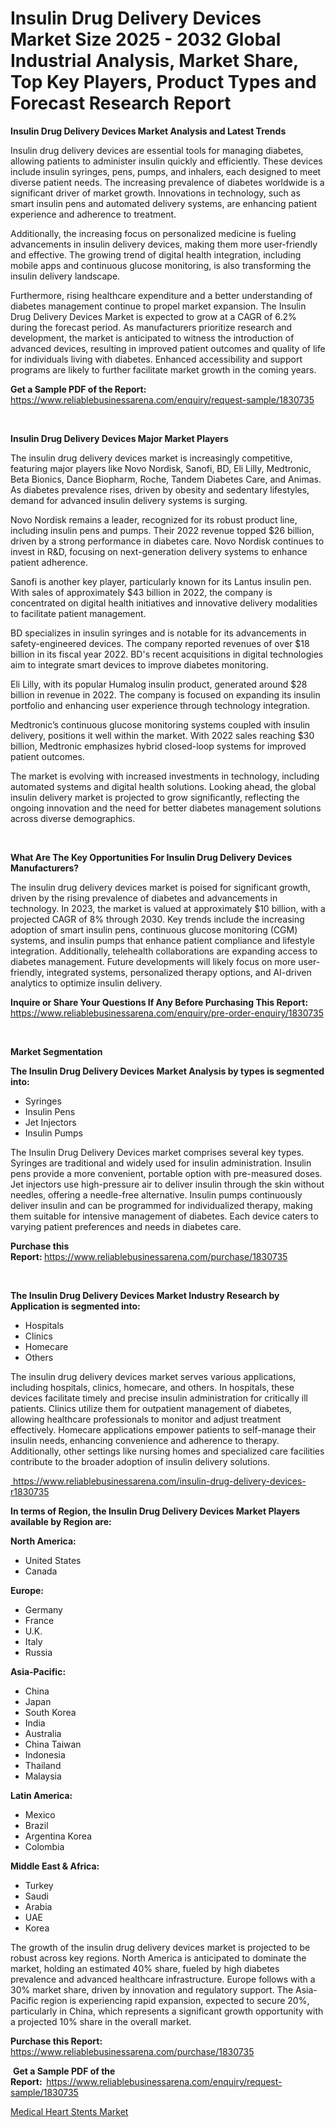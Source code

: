 <p><h1>Insulin Drug Delivery Devices Market Size 2025 - 2032 Global Industrial Analysis, Market Share, Top Key Players, Product Types and Forecast Research Report</h1></p><p><strong>Insulin Drug Delivery Devices Market Analysis and Latest Trends</strong></p>
<p><p>Insulin drug delivery devices are essential tools for managing diabetes, allowing patients to administer insulin quickly and efficiently. These devices include insulin syringes, pens, pumps, and inhalers, each designed to meet diverse patient needs. The increasing prevalence of diabetes worldwide is a significant driver of market growth. Innovations in technology, such as smart insulin pens and automated delivery systems, are enhancing patient experience and adherence to treatment.</p><p>Additionally, the increasing focus on personalized medicine is fueling advancements in insulin delivery devices, making them more user-friendly and effective. The growing trend of digital health integration, including mobile apps and continuous glucose monitoring, is also transforming the insulin delivery landscape.</p><p>Furthermore, rising healthcare expenditure and a better understanding of diabetes management continue to propel market expansion. The Insulin Drug Delivery Devices Market is expected to grow at a CAGR of 6.2% during the forecast period. As manufacturers prioritize research and development, the market is anticipated to witness the introduction of advanced devices, resulting in improved patient outcomes and quality of life for individuals living with diabetes. Enhanced accessibility and support programs are likely to further facilitate market growth in the coming years.</p></p>
<p><strong>Get a Sample PDF of the Report:&nbsp;</strong> <a href="https://www.reliablebusinessarena.com/enquiry/request-sample/1830735?utm_campaign=3177&utm_medium=2&utm_source=Github&utm_content=ia&utm_term=05032025&utm_id=insulin-drug-delivery-devices">https://www.reliablebusinessarena.com/enquiry/request-sample/1830735</a></p>
<p>&nbsp;</p>
<p><strong>Insulin Drug Delivery Devices Major Market Players</strong></p>
<p><p>The insulin drug delivery devices market is increasingly competitive, featuring major players like Novo Nordisk, Sanofi, BD, Eli Lilly, Medtronic, Beta Bionics, Dance Biopharm, Roche, Tandem Diabetes Care, and Animas. As diabetes prevalence rises, driven by obesity and sedentary lifestyles, demand for advanced insulin delivery systems is surging.</p><p>Novo Nordisk remains a leader, recognized for its robust product line, including insulin pens and pumps. Their 2022 revenue topped $26 billion, driven by a strong performance in diabetes care. Novo Nordisk continues to invest in R&D, focusing on next-generation delivery systems to enhance patient adherence.</p><p>Sanofi is another key player, particularly known for its Lantus insulin pen. With sales of approximately $43 billion in 2022, the company is concentrated on digital health initiatives and innovative delivery modalities to facilitate patient management.</p><p>BD specializes in insulin syringes and is notable for its advancements in safety-engineered devices. The company reported revenues of over $18 billion in its fiscal year 2022. BD's recent acquisitions in digital technologies aim to integrate smart devices to improve diabetes monitoring.</p><p>Eli Lilly, with its popular Humalog insulin product, generated around $28 billion in revenue in 2022. The company is focused on expanding its insulin portfolio and enhancing user experience through technology integration.</p><p>Medtronic’s continuous glucose monitoring systems coupled with insulin delivery, positions it well within the market. With 2022 sales reaching $30 billion, Medtronic emphasizes hybrid closed-loop systems for improved patient outcomes.</p><p>The market is evolving with increased investments in technology, including automated systems and digital health solutions. Looking ahead, the global insulin delivery market is projected to grow significantly, reflecting the ongoing innovation and the need for better diabetes management solutions across diverse demographics.</p></p>
<p>&nbsp;</p>
<p><strong>What Are The Key Opportunities For Insulin Drug Delivery Devices Manufacturers?</strong></p>
<p><p>The insulin drug delivery devices market is poised for significant growth, driven by the rising prevalence of diabetes and advancements in technology. In 2023, the market is valued at approximately $10 billion, with a projected CAGR of 8% through 2030. Key trends include the increasing adoption of smart insulin pens, continuous glucose monitoring (CGM) systems, and insulin pumps that enhance patient compliance and lifestyle integration. Additionally, telehealth collaborations are expanding access to diabetes management. Future developments will likely focus on more user-friendly, integrated systems, personalized therapy options, and AI-driven analytics to optimize insulin delivery.</p></p>
<p><strong>Inquire or Share Your Questions If Any Before Purchasing This Report:</strong> <a href="https://www.reliablebusinessarena.com/enquiry/pre-order-enquiry/1830735?utm_campaign=3177&utm_medium=2&utm_source=Github&utm_content=ia&utm_term=05032025&utm_id=insulin-drug-delivery-devices">https://www.reliablebusinessarena.com/enquiry/pre-order-enquiry/1830735</a></p>
<p>&nbsp;</p>
<p><strong>Market Segmentation</strong></p>
<p><strong>The Insulin Drug Delivery Devices Market Analysis by types is segmented into:</strong></p>
<p><ul><li>Syringes</li><li>Insulin Pens</li><li>Jet Injectors</li><li>Insulin Pumps</li></ul></p>
<p><p>The Insulin Drug Delivery Devices market comprises several key types. Syringes are traditional and widely used for insulin administration. Insulin pens provide a more convenient, portable option with pre-measured doses. Jet injectors use high-pressure air to deliver insulin through the skin without needles, offering a needle-free alternative. Insulin pumps continuously deliver insulin and can be programmed for individualized therapy, making them suitable for intensive management of diabetes. Each device caters to varying patient preferences and needs in diabetes care.</p></p>
<p><strong>Purchase this Report:&nbsp;</strong><a href="https://www.reliablebusinessarena.com/purchase/1830735?utm_campaign=3177&utm_medium=2&utm_source=Github&utm_content=ia&utm_term=05032025&utm_id=insulin-drug-delivery-devices">https://www.reliablebusinessarena.com/purchase/1830735</a></p>
<p>&nbsp;</p>
<p><strong>The Insulin Drug Delivery Devices Market Industry Research by Application is segmented into:</strong></p>
<p><ul><li>Hospitals</li><li>Clinics</li><li>Homecare</li><li>Others</li></ul></p>
<p><p>The insulin drug delivery devices market serves various applications, including hospitals, clinics, homecare, and others. In hospitals, these devices facilitate timely and precise insulin administration for critically ill patients. Clinics utilize them for outpatient management of diabetes, allowing healthcare professionals to monitor and adjust treatment effectively. Homecare applications empower patients to self-manage their insulin needs, enhancing convenience and adherence to therapy. Additionally, other settings like nursing homes and specialized care facilities contribute to the broader adoption of insulin delivery solutions.</p></p>
<p><a href="https://www.reliablebusinessarena.com/insulin-drug-delivery-devices-r1830735?utm_campaign=3177&utm_medium=2&utm_source=Github&utm_content=ia&utm_term=05032025&utm_id=insulin-drug-delivery-devices">&nbsp;https://www.reliablebusinessarena.com/insulin-drug-delivery-devices-r1830735</a></p>
<p><strong>In terms of Region, the Insulin Drug Delivery Devices Market Players available by Region are:</strong></p>
<p>
    <p> <strong> North America: </strong>
        <ul>
            <li>United States</li>
            <li>Canada</li>
        </ul>
        </p> 
    <p> <strong> Europe: </strong>
        <ul>
            <li>Germany</li>
            <li>France</li>
            <li>U.K.</li>
            <li>Italy</li>
            <li>Russia</li>
        </ul>
        </p> 
    <p> <strong> Asia-Pacific: </strong>
        <ul>
            <li>China</li>
            <li>Japan</li>
            <li>South Korea</li>
            <li>India</li>
            <li>Australia</li>
            <li>China Taiwan</li>
            <li>Indonesia</li>
            <li>Thailand</li>
            <li>Malaysia</li>
        </ul>
        </p> 
    <p> <strong> Latin America: </strong>
        <ul>
            <li>Mexico</li>
            <li>Brazil</li>
            <li>Argentina Korea</li>
            <li>Colombia</li>
        </ul>
        </p> 
    <p> <strong> Middle East & Africa: </strong>
        <ul>
            <li>Turkey</li>
            <li>Saudi</li>
            <li>Arabia</li>
            <li>UAE</li>
            <li>Korea</li>
        </ul>
    </p>
    </p>
<p><p>The growth of the insulin drug delivery devices market is projected to be robust across key regions. North America is anticipated to dominate the market, holding an estimated 40% share, fueled by high diabetes prevalence and advanced healthcare infrastructure. Europe follows with a 30% market share, driven by innovation and regulatory support. The Asia-Pacific region is experiencing rapid expansion, expected to secure 20%, particularly in China, which represents a significant growth opportunity with a projected 10% share in the overall market.</p></p>
<p><strong>Purchase this Report: </strong><a href="https://www.reliablebusinessarena.com/purchase/1830735?utm_campaign=3177&utm_medium=2&utm_source=Github&utm_content=ia&utm_term=05032025&utm_id=insulin-drug-delivery-devices">https://www.reliablebusinessarena.com/purchase/1830735</a></p>
<p>&nbsp;<strong>Get a Sample PDF of the Report:&nbsp;&nbsp;</strong><a href="https://www.reliablebusinessarena.com/enquiry/request-sample/1830735?utm_campaign=3177&utm_medium=2&utm_source=Github&utm_content=ia&utm_term=05032025&utm_id=insulin-drug-delivery-devices">https://www.reliablebusinessarena.com/enquiry/request-sample/1830735</a></p>
<p><strong></strong></p>
<p><p><a href="https://github.com/stickkinkel/Market-Research-Report-List-1/blob/main/medical-heart-stents-market.md?utm_campaign=3177&utm_medium=2&utm_source=Github&utm_content=ia&utm_term=05032025&utm_id=insulin-drug-delivery-devices">Medical Heart Stents Market</a></p></p>